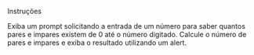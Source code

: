 Instruções

Exiba um prompt solicitando a entrada de um número para saber quantos pares e impares existem de 0 até o número digitado.
Calcule o número de pares e impares e exiba o resultado utilizando um alert.
